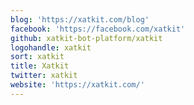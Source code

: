 ```yaml
---
blog: 'https://xatkit.com/blog'
facebook: 'https://facebook.com/xatkit'
github: xatkit-bot-platform/xatkit
logohandle: xatkit
sort: xatkit
title: Xatkit
twitter: xatkit
website: 'https://xatkit.com/'
---
```

